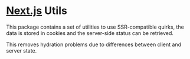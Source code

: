 # [Next.js](https://nextjs.org/) Utils

This package contains a set of utilities to use SSR-compatible quirks, the data is stored in cookies and the server-side status can be retrieved.

This removes hydration problems due to differences between client and server state.
